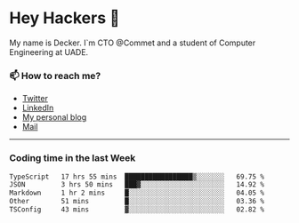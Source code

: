 # Hey Hackers 👋

My name is Decker. I`m CTO @Commet and a student of Computer Engineering at UADE.

### 📫 How to reach me?
- [Twitter](https://x.com/0xDecker) 
- [LinkedIn](https://www.linkedin.com/in/decker-urbano/) 
- [My personal blog](http://decker.sh) 
- [Mail](mailto:me@decker.sh)

---

### Coding time in the last Week

<!--START_SECTION:waka-->

```txt
TypeScript   17 hrs 55 mins  █████████████████▒░░░░░░░   69.75 %
JSON         3 hrs 50 mins   ███▓░░░░░░░░░░░░░░░░░░░░░   14.92 %
Markdown     1 hr 2 mins     █░░░░░░░░░░░░░░░░░░░░░░░░   04.05 %
Other        51 mins         █░░░░░░░░░░░░░░░░░░░░░░░░   03.36 %
TSConfig     43 mins         ▓░░░░░░░░░░░░░░░░░░░░░░░░   02.82 %
```

<!--END_SECTION:waka-->
